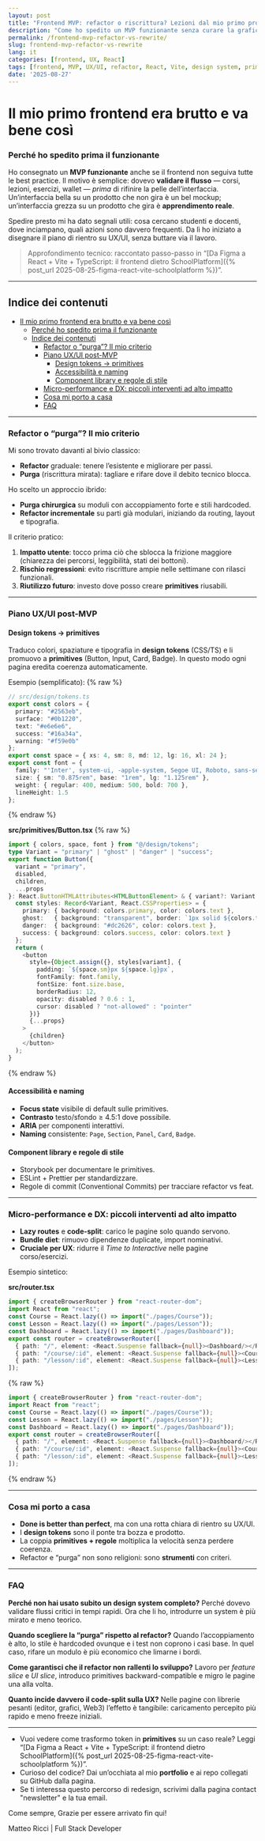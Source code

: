 ```yaml
---
layout: post
title: "Frontend MVP: refactor o riscrittura? Lezioni dal mio primo progetto"
description: "Come ho spedito un MVP funzionante senza curare la grafica, i criteri per scegliere tra refactor e riscrittura, e il piano concreto per migliorare UX/UI con React, Vite e design tokens."
permalink: /frontend-mvp-refactor-vs-rewrite/
slug: frontend-mvp-refactor-vs-rewrite
lang: it
categories: [frontend, UX, React]
tags: [frontend, MVP, UX/UI, refactor, React, Vite, design system, primitives, code-splitting]
date: '2025-08-27'
---
```


# Il mio primo frontend era brutto e va bene così

### Perché ho spedito prima il funzionante

Ho consegnato un **MVP funzionante** anche se il frontend non seguiva tutte le best practice. Il motivo è semplice: dovevo **validare il flusso** — corsi, lezioni, esercizi, wallet — *prima* di rifinire la pelle dell’interfaccia. Un’interfaccia bella su un prodotto che non gira è un bel mockup; un’interfaccia grezza su un prodotto che gira è **apprendimento reale**.

Spedire presto mi ha dato segnali utili: cosa cercano studenti e docenti, dove inciampano, quali azioni sono davvero frequenti. Da lì ho iniziato a disegnare il piano di rientro su UX/UI, senza buttare via il lavoro.

> Approfondimento tecnico: raccontato passo-passo in “[Da Figma a React + Vite + TypeScript: il frontend dietro SchoolPlatform]({% post_url 2025-08-25-figma-react-vite-schoolplatform %})”.

---

## Indice dei contenuti
- [Il mio primo frontend era brutto e va bene così](#il-mio-primo-frontend-era-brutto-e-va-bene-così)
    - [Perché ho spedito prima il funzionante](#perché-ho-spedito-prima-il-funzionante)
  - [Indice dei contenuti](#indice-dei-contenuti)
    - [Refactor o “purga”? Il mio criterio](#refactor-o-purga-il-mio-criterio)
    - [Piano UX/UI post-MVP](#piano-uxui-post-mvp)
      - [Design tokens → primitives](#design-tokens--primitives)
      - [Accessibilità e naming](#accessibilità-e-naming)
      - [Component library e regole di stile](#component-library-e-regole-di-stile)
    - [Micro-performance e DX: piccoli interventi ad alto impatto](#micro-performance-e-dx-piccoli-interventi-ad-alto-impatto)
    - [Cosa mi porto a casa](#cosa-mi-porto-a-casa)
    - [FAQ](#faq)

---

### Refactor o “purga”? Il mio criterio

Mi sono trovato davanti al bivio classico:

- **Refactor** graduale: tenere l’esistente e migliorare per passi.
- **Purga** (riscrittura mirata): tagliare e rifare dove il debito tecnico blocca.

Ho scelto un approccio ibrido:

- **Purga chirurgica** su moduli con accoppiamento forte e stili hardcoded.
- **Refactor incrementale** su parti già modulari, iniziando da routing, layout e tipografia.

Il criterio pratico:

1. **Impatto utente**: tocco prima ciò che sblocca la frizione maggiore (chiarezza dei percorsi, leggibilità, stati dei bottoni).
2. **Rischio regressioni**: evito riscritture ampie nelle settimane con rilasci funzionali.
3. **Riutilizzo futuro**: investo dove posso creare **primitives** riusabili.

---

### Piano UX/UI post-MVP

#### Design tokens → primitives

Traduco colori, spaziature e tipografia in **design tokens** (CSS/TS) e li promuovo a **primitives** (Button, Input, Card, Badge). In questo modo ogni pagina eredita coerenza automaticamente.

Esempio (semplificato):
{% raw %}
```ts
// src/design/tokens.ts
export const colors = {
  primary: "#2563eb",
  surface: "#0b1220",
  text: "#e6e6e6",
  success: "#16a34a",
  warning: "#f59e0b"
};
export const space = { xs: 4, sm: 8, md: 12, lg: 16, xl: 24 };
export const font = {
  family: "'Inter', system-ui, -apple-system, Segoe UI, Roboto, sans-serif",
  size: { sm: "0.875rem", base: "1rem", lg: "1.125rem" },
  weight: { regular: 400, medium: 500, bold: 700 },
  lineHeight: 1.5
};
```
{% endraw %}

**src/primitives/Button.tsx**
{% raw %}
```ts
import { colors, space, font } from "@/design/tokens";
type Variant = "primary" | "ghost" | "danger" | "success";
export function Button({
  variant = "primary",
  disabled,
  children,
  ...props
}: React.ButtonHTMLAttributes<HTMLButtonElement> & { variant?: Variant }) {
  const styles: Record<Variant, React.CSSProperties> = {
    primary: { background: colors.primary, color: colors.text },
    ghost:   { background: "transparent", border: `1px solid ${colors.text}`, color: colors.text },
    danger:  { background: "#dc2626", color: colors.text },
    success: { background: colors.success, color: colors.text }
  };
  return (
    <button
      style={Object.assign({}, styles[variant], {
        padding: `${space.sm}px ${space.lg}px`,
        fontFamily: font.family,
        fontSize: font.size.base,
        borderRadius: 12,
        opacity: disabled ? 0.6 : 1,
        cursor: disabled ? "not-allowed" : "pointer"
      })}
      {...props}
    >
      {children}
    </button>
  );
}
```
{% endraw %}

#### Accessibilità e naming

* **Focus state** visibile di default sulle primitives.
* **Contrasto** testo/sfondo ≥ 4.5:1 dove possibile.
* **ARIA** per componenti interattivi.
* **Naming** consistente: `Page`, `Section`, `Panel`, `Card`, `Badge`.

#### Component library e regole di stile

* Storybook per documentare le primitives.
* ESLint + Prettier per standardizzare.
* Regole di commit (Conventional Commits) per tracciare refactor vs feat.

---

### Micro-performance e DX: piccoli interventi ad alto impatto

* **Lazy routes** e **code-split**: carico le pagine solo quando servono.
* **Bundle diet**: rimuovo dipendenze duplicate, import nominativi.
* **Cruciale per UX**: ridurre il *Time to Interactive* nelle pagine corso/esercizi.

Esempio sintetico:

**src/router.tsx**

```ts
import { createBrowserRouter } from "react-router-dom";
import React from "react";
const Course = React.lazy(() => import("./pages/Course"));
const Lesson = React.lazy(() => import("./pages/Lesson"));
const Dashboard = React.lazy(() => import("./pages/Dashboard"));
export const router = createBrowserRouter([
  { path: "/", element: <React.Suspense fallback={null}><Dashboard/></React.Suspense> },
  { path: "/course/:id", element: <React.Suspense fallback={null}><Course/></React.Suspense> },
  { path: "/lesson/:id", element: <React.Suspense fallback={null}><Lesson/></React.Suspense> }
]);
```
{% raw %}
```ts
import { createBrowserRouter } from "react-router-dom";
import React from "react";
const Course = React.lazy(() => import("./pages/Course"));
const Lesson = React.lazy(() => import("./pages/Lesson"));
const Dashboard = React.lazy(() => import("./pages/Dashboard"));
export const router = createBrowserRouter([
  { path: "/", element: <React.Suspense fallback={null}><Dashboard/></React.Suspense> },
  { path: "/course/:id", element: <React.Suspense fallback={null}><Course/></React.Suspense> },
  { path: "/lesson/:id", element: <React.Suspense fallback={null}><Lesson/></React.Suspense> }
]);
```
{% endraw %}

---

### Cosa mi porto a casa

* **Done is better than perfect**, ma con una rotta chiara di rientro su UX/UI.
* I **design tokens** sono il ponte tra bozza e prodotto.
* La coppia **primitives + regole** moltiplica la velocità senza perdere coerenza.
* Refactor e “purga” non sono religioni: sono **strumenti** con criteri.

---

### FAQ

**Perché non hai usato subito un design system completo?**
Perché dovevo validare flussi critici in tempi rapidi. Ora che li ho, introdurre un system è più mirato e meno teorico.

**Quando scegliere la “purga” rispetto al refactor?**
Quando l’accoppiamento è alto, lo stile è hardcoded ovunque e i test non coprono i casi base. In quel caso, rifare un modulo è più economico che limarne i bordi.

**Come garantisci che il refactor non rallenti lo sviluppo?**
Lavoro per *feature slice* e *UI slice*, introduco primitives backward-compatible e migro le pagine una alla volta.

**Quanto incide davvero il code-split sulla UX?**
Nelle pagine con librerie pesanti (editor, grafici, Web3) l’effetto è tangibile: caricamento percepito più rapido e meno freeze iniziali.

---

* Vuoi vedere come trasformo token in **primitives** su un caso reale? Leggi “[Da Figma a React + Vite + TypeScript: il frontend dietro SchoolPlatform]({% post_url 2025-08-25-figma-react-vite-schoolplatform %})”.
* Curioso del codice? Dai un’occhiata al mio **portfolio** e ai repo collegati su GitHub dalla pagina.
* Se ti interessa questo percorso di redesign, scrivimi dalla pagina contact "newsletter" e la tua email.

Come sempre, Grazie per essere arrivato fin qui!

Matteo Ricci | Full Stack Developer

<!-- JSON-LD: BlogPosting -->

<script type="application/ld+json">
{
  "@context": "https://schema.org",
  "@type": "BlogPosting",
  "headline": "Frontend MVP: refactor o riscrittura? Lezioni dal mio primo progetto",
  "description": "Come ho spedito un MVP funzionante senza curare la grafica, i criteri per scegliere tra refactor e riscrittura, e il piano concreto per migliorare UX/UI con React, Vite e design tokens.",
  "author": { "@type": "Person", "name": "Matteo Ricci" },
  "mainEntityOfPage": { "@type": "WebPage", "@id": "/frontend-mvp-refactor-vs-rewrite/" },
  "image": "/assets/img/cover/frontend-brutto.webp",
  "datePublished": "2025-08-24T09:00:00+02:00",
  "dateModified": "2025-08-24T09:00:00+02:00"
}
</script>

```
```

